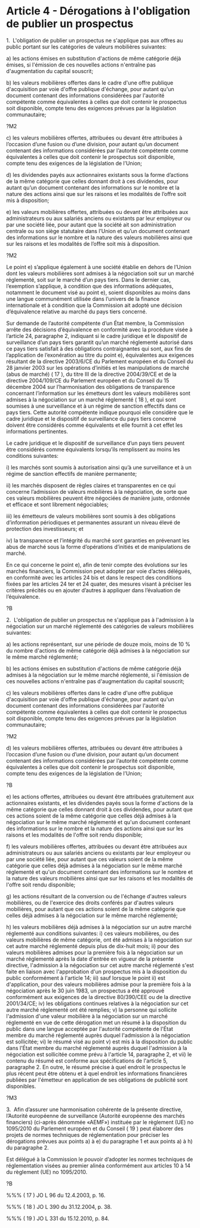 # Article 4 - Dérogations à l'obligation de publier un prospectus


1.  L'obligation de publier un prospectus ne s'applique pas aux offres au public portant sur les catégories de valeurs mobilières suivantes:

a) les actions émises en substitution d'actions de même catégorie déjà émises, si l'émission de ces nouvelles actions n'entraîne pas d'augmentation du capital souscrit;

b) les valeurs mobilières offertes dans le cadre d'une offre publique d'acquisition par voie d'offre publique d'échange, pour autant qu'un document contenant des informations considérées par l'autorité compétente comme équivalentes à celles que doit contenir le prospectus soit disponible, compte tenu des exigences prévues par la législation communautaire;

?M2

c) les valeurs mobilières offertes, attribuées ou devant être attribuées à l’occasion d’une fusion ou d’une division, pour autant qu’un document contenant des informations considérées par l’autorité compétente comme équivalentes à celles que doit contenir le prospectus soit disponible, compte tenu des exigences de la législation de l’Union;

d) les dividendes payés aux actionnaires existants sous la forme d’actions de la même catégorie que celles donnant droit à ces dividendes, pour autant qu’un document contenant des informations sur le nombre et la nature des actions ainsi que sur les raisons et les modalités de l’offre soit mis à disposition;

e) les valeurs mobilières offertes, attribuées ou devant être attribuées aux administrateurs ou aux salariés anciens ou existants par leur employeur ou par une société liée, pour autant que la société ait son administration centrale ou son siège statutaire dans l’Union et qu’un document contenant des informations sur le nombre et la nature des valeurs mobilières ainsi que sur les raisons et les modalités de l’offre soit mis à disposition.

?M2

Le point e) s’applique également à une société établie en dehors de l’Union dont les valeurs mobilières sont admises à la négociation soit sur un marché réglementé, soit sur le marché d’un pays tiers. Dans le dernier cas, l’exemption s’applique, à condition que des informations adéquates, notamment le document visé au point e), soient disponibles au moins dans une langue communément utilisée dans l’univers de la finance internationale et à condition que la Commission ait adopté une décision d’équivalence relative au marché du pays tiers concerné.

Sur demande de l’autorité compétente d’un État membre, la Commission arrête des décisions d’équivalence en conformité avec la procédure visée à l’article 24, paragraphe 2, indiquant si le cadre juridique et le dispositif de surveillance d’un pays tiers garantit qu’un marché réglementé autorisé dans ce pays tiers satisfait à des obligations contraignantes qui sont, aux fins de l’application de l’exonération au titre du point e), équivalentes aux exigences résultant de la directive 2003/6/CE du Parlement européen et du Conseil du 28 janvier 2003 sur les opérations d’initiés et les manipulations de marché (abus de marché) ( 17 ), du titre III de la directive 2004/39/CE et de la directive 2004/109/CE du Parlement européen et du Conseil du 15 décembre 2004 sur l’harmonisation des obligations de transparence concernant l’information sur les émetteurs dont les valeurs mobilières sont admises à la négociation sur un marché réglementé ( 18 ), et qui sont soumises à une surveillance et à un régime de sanction effectifs dans ce pays tiers. Cette autorité compétente indique pourquoi elle considère que le cadre juridique et le dispositif de surveillance du pays tiers concerné doivent être considérés comme équivalents et elle fournit à cet effet les informations pertinentes.

Le cadre juridique et le dispositif de surveillance d’un pays tiers peuvent être considérés comme équivalents lorsqu’ils remplissent au moins les conditions suivantes:

i) les marchés sont soumis à autorisation ainsi qu’à une surveillance et à un régime de sanction effectifs de manière permanente;

ii) les marchés disposent de règles claires et transparentes en ce qui concerne l’admission de valeurs mobilières à la négociation, de sorte que ces valeurs mobilières peuvent être négociées de manière juste, ordonnée et efficace et sont librement négociables;

iii) les émetteurs de valeurs mobilières sont soumis à des obligations d’information périodiques et permanentes assurant un niveau élevé de protection des investisseurs; et

iv) la transparence et l’intégrité du marché sont garanties en prévenant les abus de marché sous la forme d’opérations d’initiés et de manipulations de marché.

En ce qui concerne le point e), afin de tenir compte des évolutions sur les marchés financiers, la Commission peut adopter par voie d’actes délégués, en conformité avec les articles 24 bis et dans le respect des conditions fixées par les articles 24 ter et 24 quater, des mesures visant à préciser les critères précités ou en ajouter d’autres à appliquer dans l’évaluation de l’équivalence.

?B

2.  L'obligation de publier un prospectus ne s'applique pas à l'admission à la négociation sur un marché réglementé des catégories de valeurs mobilières suivantes:

a) les actions représentant, sur une période de douze mois, moins de 10 % du nombre d'actions de même catégorie déjà admises à la négociation sur le même marché réglementé;

b) les actions émises en substitution d'actions de même catégorie déjà admises à la négociation sur le même marché réglementé, si l'émission de ces nouvelles actions n'entraîne pas d'augmentation du capital souscrit;

c) les valeurs mobilières offertes dans le cadre d'une offre publique d'acquisition par voie d'offre publique d'échange, pour autant qu'un document contenant des informations considérées par l'autorité compétente comme équivalentes à celles que doit contenir le prospectus soit disponible, compte tenu des exigences prévues par la législation communautaire;

?M2

d) les valeurs mobilières offertes, attribuées ou devant être attribuées à l’occasion d’une fusion ou d’une division, pour autant qu’un document contenant des informations considérées par l’autorité compétente comme équivalentes à celles que doit contenir le prospectus soit disponible, compte tenu des exigences de la législation de l’Union;

?B

e) les actions offertes, attribuées ou devant être attribuées gratuitement aux actionnaires existants, et les dividendes payés sous la forme d'actions de la même catégorie que celles donnant droit à ces dividendes, pour autant que ces actions soient de la même catégorie que celles déjà admises à la négociation sur le même marché réglementé et qu'un document contenant des informations sur le nombre et la nature des actions ainsi que sur les raisons et les modalités de l'offre soit rendu disponible;

f) les valeurs mobilières offertes, attribuées ou devant être attribuées aux administrateurs ou aux salariés anciens ou existants par leur employeur ou par une société liée, pour autant que ces valeurs soient de la même catégorie que celles déjà admises à la négociation sur le même marché réglementé et qu'un document contenant des informations sur le nombre et la nature des valeurs mobilières ainsi que sur les raisons et les modalités de l'offre soit rendu disponible;

g) les actions résultant de la conversion ou de l'échange d'autres valeurs mobilières, ou de l'exercice des droits conférés par d'autres valeurs mobilières, pour autant que ces actions soient de la même catégorie que celles déjà admises à la négociation sur le même marché réglementé;

h) les valeurs mobilières déjà admises à la négociation sur un autre marché réglementé aux conditions suivantes: i) ces valeurs mobilières, ou des valeurs mobilières de même catégorie, ont été admises à la négociation sur cet autre marché réglementé depuis plus de dix-huit mois; ii) pour des valeurs mobilières admises pour la première fois à la négociation sur un marché réglementé après la date d'entrée en vigueur de la présente directive, l'admission à la négociation sur cet autre marché réglementé s'est faite en liaison avec l'approbation d'un prospectus mis à la disposition du public conformément à l'article 14; iii) sauf lorsque le point ii) est d'application, pour des valeurs mobilières admise pour la première fois à la négociation après le 30 juin 1983, un prospectus a été approuvé conformément aux exigences de la directive 80/390/CEE ou de la directive 2001/34/CE; iv) les obligations continues relatives à la négociation sur cet autre marché réglementé ont été remplies; v) la personne qui sollicite l'admission d'une valeur mobilière à la négociation sur un marché réglementé en vue de cette dérogation met un résumé à la disposition du public dans une langue acceptée par l'autorité compétente de l'État membre du marché réglementé auprès duquel l'admission à la négociation est sollicitée; vi) le résumé visé au point v) est mis à la disposition du public dans l'État membre du marché réglementé auprès duquel l'admission à la négociation est sollicitée comme prévu à l'article 14, paragraphe 2, et vii) le contenu du résumé est conforme aux spécifications de l'article 5, paragraphe 2. En outre, le résumé précise à quel endroit le prospectus le plus récent peut être obtenu et à quel endroit les informations financières publiées par l'émetteur en application de ses obligations de publicité sont disponibles.

?M3

3.  Afin d’assurer une harmonisation cohérente de la présente directive, l’Autorité européenne de surveillance (Autorité européenne des marchés financiers) (ci-après dénommée «AEMF») instituée par le règlement (UE) no 1095/2010 du Parlement européen et du Conseil ( 19 ) peut élaborer des projets de normes techniques de réglementation pour préciser les dérogations prévues aux points a) à e) du paragraphe 1 et aux points a) à h) du paragraphe 2.

Est délégué à la Commission le pouvoir d’adopter les normes techniques de réglementation visées au premier alinéa conformément aux articles 10 à 14 du règlement (UE) no 1095/2010.

?B

%%% ( 17 ) JO L 96 du 12.4.2003, p. 16.

%%% ( 18 ) JO L 390 du 31.12.2004, p. 38.

%%% ( 19 ) JO L 331 du 15.12.2010, p. 84.
